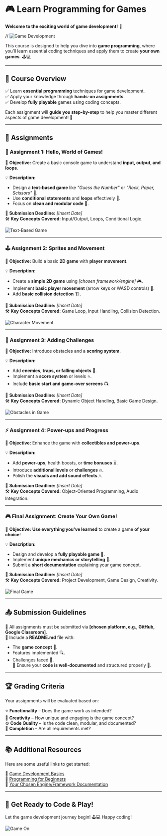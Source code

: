 # 🎮 Learn Programming for Games  
**Welcome to the exciting world of game development!** 🚀  

// ![Game Development](https://giphy.com/embed/1ylOHgLDKw7eD8WgoB")  

This course is designed to help you dive into **game programming**, where you’ll learn essential coding techniques and apply them to create **your own games**. 🕹️💻  

---

## 📌 Course Overview  

✅ Learn **essential programming** techniques for game development.  
✅ Apply your knowledge through **hands-on assignments**.  
✅ Develop **fully playable** games using coding concepts.  

Each assignment will **guide you step-by-step** to help you master different aspects of game development! 🎯  

---

## 📝 Assignments  

### 🎲 **Assignment 1: Hello, World of Games!**  
📌 **Objective:** Create a basic console game to understand **input, output, and loops**.  

💡 **Description:**  
- Design a **text-based game** like *"Guess the Number"* or *"Rock, Paper, Scissors"* 📝.  
- Use **conditional statements** and **loops** effectively 🔄.  
- Focus on **clean and modular code** 💾.  

📅 **Submission Deadline:** *[Insert Date]*  
🛠️ **Key Concepts Covered:** Input/Output, Loops, Conditional Logic.  

![Text-Based Game](https://upload.wikimedia.org/wikipedia/commons/3/3e/Text-Based_Adventure_Game.png)  

---

### 🕹️ **Assignment 2: Sprites and Movement**  
📌 **Objective:** Build a basic **2D game** with **player movement**.  

💡 **Description:**  
- Create a **simple 2D game** using *[chosen framework/engine]* 🎮.  
- Implement **basic player movement** (arrow keys or WASD controls) 🎯.  
- Add **basic collision detection** 🏗️.  

📅 **Submission Deadline:** *[Insert Date]*  
🛠️ **Key Concepts Covered:** Game Loop, Input Handling, Collision Detection.  

![Character Movement](https://cdn.dribbble.com/users/1355613/screenshots/5065411/sprite_animation.gif)  

---

### 🎯 **Assignment 3: Adding Challenges**  
📌 **Objective:** Introduce obstacles and a **scoring system**.  

💡 **Description:**  
- Add **enemies, traps, or falling objects** 🚧.  
- Implement a **score system** or levels ⭐.  
- Include **basic start and game-over screens** 📺.  

📅 **Submission Deadline:** *[Insert Date]*  
🛠️ **Key Concepts Covered:** Dynamic Object Handling, Basic Game Design.  

![Obstacles in Game](https://miro.medium.com/max/1400/1*J49OVxByWWts9hzB-X_5Cw.gif)  

---

### ⚡ **Assignment 4: Power-ups and Progress**  
📌 **Objective:** Enhance the game with **collectibles and power-ups**.  

💡 **Description:**  
- Add **power-ups**, health boosts, or **time bonuses** ⏳.  
- Introduce **additional levels** or **challenges** 🔥.  
- Polish the **visuals and add sound effects** 🎶.  

📅 **Submission Deadline:** *[Insert Date]*  
🛠️ **Key Concepts Covered:** Object-Oriented Programming, Audio Integration.  

---

### 🎮 **Final Assignment: Create Your Own Game!**  
📌 **Objective:** **Use everything you've learned** to create a game **of your choice**!  

💡 **Description:**  
- Design and develop a **fully playable game** 🚀.  
- Implement **unique mechanics or storytelling** 📝.  
- Submit a **short documentation** explaining your game concept.  

📅 **Submission Deadline:** *[Insert Date]*  
🛠️ **Key Concepts Covered:** Project Development, Game Design, Creativity.  

![Final Game](https://media1.giphy.com/media/XbrtckOGMgD0DDCZSV/giphy.gif)  

---

## 📤 Submission Guidelines  
📌 All assignments must be submitted via **[chosen platform, e.g., GitHub, Google Classroom]**.  
📌 Include a **README.md** file with:  
  - The **game concept** 🎯.  
  - Features implemented 🔍.  
  - Challenges faced 🚧.  
📌 Ensure your **code is well-documented** and structured properly 💾.  

---

## 🏆 Grading Criteria  
Your assignments will be evaluated based on:  

⭐ **Functionality** – Does the game work as intended?  
🌟 **Creativity** – How unique and engaging is the game concept?  
⚙️ **Code Quality** – Is the code clean, modular, and documented?  
🎯 **Completion** – Are all requirements met?  

---

## 📚 Additional Resources  
Here are some useful links to get started:  

🔗 [Game Development Basics](https://example.com)  
🔗 [Programming for Beginners](https://example.com)  
🔗 [Your Chosen Engine/Framework Documentation](https://example.com)  

---

## 🚀 Get Ready to Code & Play!  
Let the game development journey begin! 🕹️💻 Happy coding!  

![Game On](https://media2.giphy.com/media/j2pWZpr5RlpCodOB0d/giphy.gif)  
